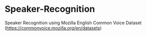 # Speaker-Recognition
Speaker Recognition using Mozilla English Common Voice Dataset (https://commonvoice.mozilla.org/en/datasets)
